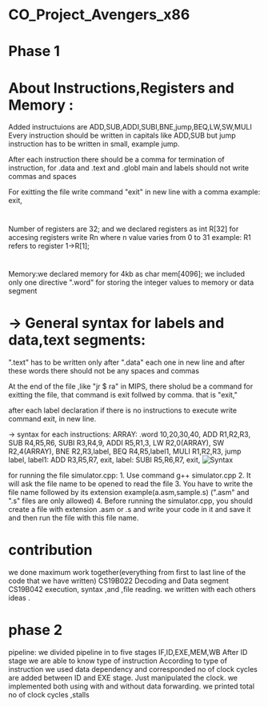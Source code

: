 # CO_Project_Avengers_x86
# Phase 1
# About Instructions,Registers and Memory :
 Added instructuions are  ADD,SUB,ADDI,SUBI,BNE,jump,BEQ,LW,SW,MULI
 Every instruction should be written in capitals like ADD,SUB but jump instruction has to be written in small, example jump.
 
 After each instruction there should be a comma for termination of instruction, for .data and .text and .globl main and labels should not write commas and spaces
 
 For exitting the file  write command "exit" in new line with a comma example:      exit,
#
Number of registers are 32; and we declared registers as int R[32]
 for accesing registers write Rn  where n value varies from 0 to 31
 example:  R1 refers to register 1->R[1];
 #
Memory:we declared memory for 4kb as char mem[4096];
 we included only one directive ".word" for storing the integer values to memory or data segment


# -> General syntax for labels and data,text segments:

".text" has to be written only after ".data" each one in new line and after these words there should not be any spaces and commas

 At the end of the file ,like "jr $ ra" in MIPS, there sholud be a command for exitting the file, that command is exit follwed by comma. that is "exit,"

 after each label declaration if there is no instructions to execute write command exit, in new line.


-> syntax for each instructions:
ARRAY: .word 10,20,30,40,
ADD R1,R2,R3,
SUB R4,R5,R6,
SUBI R3,R4,9,
ADDI R5,R1,3,
LW R2,0(ARRAY),
SW R2,4(ARRAY),
BNE R2,R3,label,
BEQ R4,R5,label1,
MULI R1,R2,R3,
jump label,
label1:
   ADD R3,R5,R7,
exit,
label:
  SUBI R5,R6,R7,
exit,
![Syntax](https://user-images.githubusercontent.com/73153529/111679105-f7b73780-8846-11eb-9ae0-7c555561129b.png)


for running  the file simulator.cpp:
    1. Use command g++ simulator.cpp 
    2. It will ask the file name to be opened to read the file
    3. You have to write the file name followed by its extension example(a.asm,sample.s)
                  (".asm" and ".s" files are only allowed)
    4. Before running the simulator.cpp,
            you should create a file with extension .asm or .s and write your code in it and save it and then run the file with this file name.

# contribution 
we done maximum work together(everything from first to last line of the code that we have written)
CS19B022 Decoding and Data segment 
CS19B042 execution, syntax ,and ,file reading.
we written with each others ideas .


# phase 2
pipeline:
we divided pipeline in to five stages IF,ID,EXE,MEM,WB
After ID stage we are able to know type of instruction
According to type of instruction we used data  dependency  and corresponded no of clock cycles are added between ID and EXE stage.
Just manipulated the clock.
we implemented both using with and without data forwarding.
we printed total  no of clock cycles ,stalls

